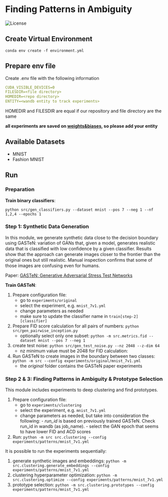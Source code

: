 # Finding Patterns in Ambiguity

![License](https://img.shields.io/static/v1?label=license&message=CC-BY-NC-ND-4.0&color=green)

## Create Virtual Environment

```ssh
conda env create -f environment.yml
```

## Prepare env file

Create .env file with the following information
```yaml
CUDA_VISIBLE_DEVICES=0
FILESDIR=<file directory>
HOMEDIR=<repo directory>
ENTITY=<wandb entity to track experiments>
```
HOMEDIR and FILESDIR are equal if our repository and file directory are the same

**all experiments are saved on [weights&biases](https://wandb.ai/home), so please add your entity**

## Available Datasets

- MNIST
- Fashion MNIST

## Run

### Preparation

**Train binary classifiers**:

`python src/gen_classifiers.py --dataset mnist --pos 7 --neg 1 --nf 1,2,4 --epochs 1`

### Step 1: Synthetic Data Generation

In this module, we generate synthetic data close to the decision boundary using GASTeN: variation of GANs that, given a model, generates realistic data that is classiﬁed with low conﬁdence by a given classiﬁer. Results show that the approach can generate images closer to the frontier than the original ones but still realistic. Manual inspection conﬁrms that some of those images are confusing even for humans.

Paper: [GASTeN: Generative Adversarial Stress Test Networks](https://link.springer.com/epdf/10.1007/978-3-031-30047-9_8?sharing_token=XGbq9zmVBDFAEaM4r1AAp_e4RwlQNchNByi7wbcMAY55SAL6inraGCkI72KOuzssTzewKWv51v_1pft7j7WJRbiAzL0vaTmG2vf4gs1QhnZ3lV72H7zSKLWQESXZjq5-1pg77WEnt2EHZaN2b51chvHsO6TW3tiGXSVhUgy87Ts%3D)

**Train GASTeN**:

1. Prepare configuration file:
    - go to `experiments/original`
    - select the experiment, e.g. `mnist_7v1.yml`
    - change parameters as needed
    - make sure to update the classifier name in `train[step-2][classifier]`
3. Prepare FID score calculation for all pairs of numbers: `python src/gen_pairwise_inception.py`
    - optionally select only one subset: `python -m src.metrics.fid --dataset mnist --pos 7 --neg 1`
4. create test noise: `python src/gen_test_noise.py --nz 2048 --z-dim 64`
   - nz minimum value must be 2048 for FID calculation: 
5. Run GASTeN to create images in the boundary between two classes:  `python -m src --config experiments/original/mnist_7v1.yml`
    - the *original* folder contains the GASTeN paper experiments

### Step 2 & 3: Finding Patterns in Ambiguity & Prototype Selection

This module includes experiments to deep clustering and find prototypes.

1. Prepare configuration file:
   - go to `experiments/clustering`
   - select the experiment, e.g. `mnist_7v1.yml`
   - change parameters as needed, but take into consideration the following:
         - *run_id* is based on previously trained GASTeN. Check run_id in wandb (as job_name).
         - select the GAN epoch that seems to have lower FID and ACD scores
2. Run: `python -m src src.clustering --config experiments/patterns/mnist_7v1.yml`

It is possible to run the experiments sequentially:

1. generate synthetic images and embeddings: `python -m src.clustering.generate_embeddings --config experiments/patterns/mnist_7v1.yml`
2. clustering hyperparameter optimization: `python -m src.clustering.optimize --config experiments/patterns/mnist_7v1.yml`
3. prototype selection: `python -m src.clustering.prototypes --config experiments/patterns/mnist_7v1.yml`



